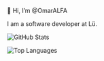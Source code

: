 👋 Hi, I’m @OmarALFA

I am a software developer at Lü.

![GitHub Stats](https://github-readme-stats.vercel.app/api?username=OmarALFA&count_private=true&show_icons=true&theme=merko)  

![Top Languages](https://github-readme-stats.vercel.app/api/top-langs/?username=OmarALFA)  
